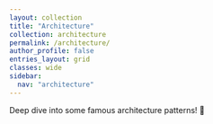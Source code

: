 ```yaml
---
layout: collection
title: "Architecture"
collection: architecture
permalink: /architecture/
author_profile: false
entries_layout: grid
classes: wide
sidebar:
  nav: "architecture"
---
```


Deep dive into some famous architecture patterns! :rocket:
